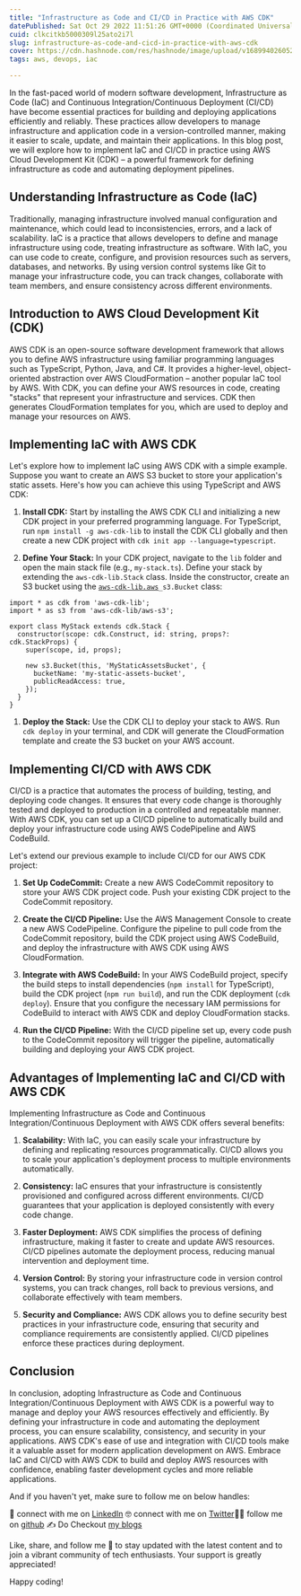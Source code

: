 ```yaml
---
title: "Infrastructure as Code and CI/CD in Practice with AWS CDK"
datePublished: Sat Oct 29 2022 11:51:26 GMT+0000 (Coordinated Universal Time)
cuid: clkcitkb5000309l25ato2i7l
slug: infrastructure-as-code-and-cicd-in-practice-with-aws-cdk
cover: https://cdn.hashnode.com/res/hashnode/image/upload/v1689940260527/4f4471f0-b194-4851-b648-bd5b8773a376.png
tags: aws, devops, iac

---
```


In the fast-paced world of modern software development, Infrastructure as Code (IaC) and Continuous Integration/Continuous Deployment (CI/CD) have become essential practices for building and deploying applications efficiently and reliably. These practices allow developers to manage infrastructure and application code in a version-controlled manner, making it easier to scale, update, and maintain their applications. In this blog post, we will explore how to implement IaC and CI/CD in practice using AWS Cloud Development Kit (CDK) – a powerful framework for defining infrastructure as code and automating deployment pipelines.

## Understanding Infrastructure as Code (IaC)

Traditionally, managing infrastructure involved manual configuration and maintenance, which could lead to inconsistencies, errors, and a lack of scalability. IaC is a practice that allows developers to define and manage infrastructure using code, treating infrastructure as software. With IaC, you can use code to create, configure, and provision resources such as servers, databases, and networks. By using version control systems like Git to manage your infrastructure code, you can track changes, collaborate with team members, and ensure consistency across different environments.

## Introduction to AWS Cloud Development Kit (CDK)

AWS CDK is an open-source software development framework that allows you to define AWS infrastructure using familiar programming languages such as TypeScript, Python, Java, and C#. It provides a higher-level, object-oriented abstraction over AWS CloudFormation – another popular IaC tool by AWS. With CDK, you can define your AWS resources in code, creating "stacks" that represent your infrastructure and services. CDK then generates CloudFormation templates for you, which are used to deploy and manage your resources on AWS.

## Implementing IaC with AWS CDK

Let's explore how to implement IaC using AWS CDK with a simple example. Suppose you want to create an AWS S3 bucket to store your application's static assets. Here's how you can achieve this using TypeScript and AWS CDK:

1. **Install CDK:** Start by installing the AWS CDK CLI and initializing a new CDK project in your preferred programming language. For TypeScript, run `npm install -g aws-cdk-lib` to install the CDK CLI globally and then create a new CDK project with `cdk init app --language=typescript`.
    
2. **Define Your Stack:** In your CDK project, navigate to the `lib` folder and open the main stack file (e.g., `my-stack.ts`). Define your stack by extending the `aws-cdk-lib.Stack` class. Inside the constructor, create an S3 bucket using the [`aws-cdk-lib.aws`](http://aws-cdk-lib.aws)`_s3.Bucket` class:
    

```tsx
import * as cdk from 'aws-cdk-lib';
import * as s3 from 'aws-cdk-lib/aws-s3';

export class MyStack extends cdk.Stack {
  constructor(scope: cdk.Construct, id: string, props?: cdk.StackProps) {
    super(scope, id, props);

    new s3.Bucket(this, 'MyStaticAssetsBucket', {
      bucketName: 'my-static-assets-bucket',
      publicReadAccess: true,
    });
  }
}
```

1. **Deploy the Stack:** Use the CDK CLI to deploy your stack to AWS. Run `cdk deploy` in your terminal, and CDK will generate the CloudFormation template and create the S3 bucket on your AWS account.
    

## Implementing CI/CD with AWS CDK

CI/CD is a practice that automates the process of building, testing, and deploying code changes. It ensures that every code change is thoroughly tested and deployed to production in a controlled and repeatable manner. With AWS CDK, you can set up a CI/CD pipeline to automatically build and deploy your infrastructure code using AWS CodePipeline and AWS CodeBuild.

Let's extend our previous example to include CI/CD for our AWS CDK project:

1. **Set Up CodeCommit:** Create a new AWS CodeCommit repository to store your AWS CDK project code. Push your existing CDK project to the CodeCommit repository.
    
2. **Create the CI/CD Pipeline:** Use the AWS Management Console to create a new AWS CodePipeline. Configure the pipeline to pull code from the CodeCommit repository, build the CDK project using AWS CodeBuild, and deploy the infrastructure with AWS CDK using AWS CloudFormation.
    
3. **Integrate with AWS CodeBuild:** In your AWS CodeBuild project, specify the build steps to install dependencies (`npm install` for TypeScript), build the CDK project (`npm run build`), and run the CDK deployment (`cdk deploy`). Ensure that you configure the necessary IAM permissions for CodeBuild to interact with AWS CDK and deploy CloudFormation stacks.
    
4. **Run the CI/CD Pipeline:** With the CI/CD pipeline set up, every code push to the CodeCommit repository will trigger the pipeline, automatically building and deploying your AWS CDK project.
    

## Advantages of Implementing IaC and CI/CD with AWS CDK

Implementing Infrastructure as Code and Continuous Integration/Continuous Deployment with AWS CDK offers several benefits:

1. **Scalability:** With IaC, you can easily scale your infrastructure by defining and replicating resources programmatically. CI/CD allows you to scale your application's deployment process to multiple environments automatically.
    
2. **Consistency:** IaC ensures that your infrastructure is consistently provisioned and configured across different environments. CI/CD guarantees that your application is deployed consistently with every code change.
    
3. **Faster Deployment:** AWS CDK simplifies the process of defining infrastructure, making it faster to create and update AWS resources. CI/CD pipelines automate the deployment process, reducing manual intervention and deployment time.
    
4. **Version Control:** By storing your infrastructure code in version control systems, you can track changes, roll back to previous versions, and collaborate effectively with team members.
    
5. **Security and Compliance:** AWS CDK allows you to define security best practices in your infrastructure code, ensuring that security and compliance requirements are consistently applied. CI/CD pipelines enforce these practices during deployment.
    

## Conclusion

In conclusion, adopting Infrastructure as Code and Continuous Integration/Continuous Deployment with AWS CDK is a powerful way to manage and deploy your AWS resources effectively and efficiently. By defining your infrastructure in code and automating the deployment process, you can ensure scalability, consistency, and security in your applications. AWS CDK's ease of use and integration with CI/CD tools make it a valuable asset for modern application development on AWS. Embrace IaC and CI/CD with AWS CDK to build and deploy AWS resources with confidence, enabling faster development cycles and more reliable applications.

And if you haven't yet, make sure to follow me on below handles:

👋 connect with me on [LinkedIn](https://www.linkedin.com/in/adit-n-modi-356606261/) 🤓 connect with me on [Twitter](https://twitter.com/adi_12_modi)🐱‍💻 follow me on [github](https://github.com/AditModi) ✍️ Do Checkout [my blogs](https://aditmodi.com)

Like, share, and follow me 🚀 to stay updated with the latest content and to join a vibrant community of tech enthusiasts. Your support is greatly appreciated!

Happy coding!